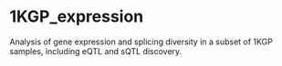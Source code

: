 # 1KGP_expression
Analysis of gene expression and splicing diversity in a subset of 1KGP samples, including eQTL and sQTL discovery.

